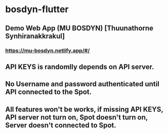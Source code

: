 # bosdyn-flutter

## Demo Web App (MU BOSDYN) [Thuunathorne Synhiranakkrakul]

### https://mu-bosdyn.netlify.app/#/

## API KEYS is randomlly depends on API server.
## No Username and password authenticated until API connected to the Spot.
## All features won't be works, if missing API KEYS, API server not turn on, Spot doesn't turn on, Server doesn't connected to Spot.

